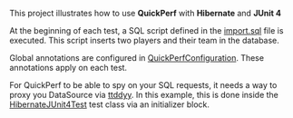 This project illustrates how to use **QuickPerf** with **Hibernate** and **JUnit 4** 

At the beginning of each test, a SQL script defined in the [import.sql](src/test/resources/import.sql) file is executed.
This script inserts two players and their team in the database.

Global annotations are configured in [QuickPerfConfiguration](src/test/java/org/quickperf/QuickPerfConfiguration.java). These annotations apply on each test.

For QuickPerf to be able to spy on your SQL requests, it needs a way to proxy you DataSource via [ttddyy](https://github.com/ttddyy/datasource-proxy).
In this example, this is done inside the [HibernateJUnit4Test](src/test/java/org/quickperf/sql/HibernateJUnit4Test.java) test class via an initializer block.